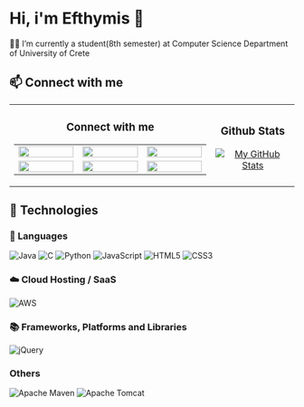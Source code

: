 # Hi, i'm Efthymis 👋

🧑‍🎓 I’m currently a student(8th semester) at Computer Science Department of University of Crete

## :mailbox: Connect with me    

<table align="center" >
  <tr>
    <td align="center">
      <h3>Connect with me</h3>
      <table>
        <tr>
          <td align="center" width="105">
            <a href="https://www.linkedin.com/in/efthymis-p-3757a921b/">
              <img width="100%" src="https://cdn4.iconfinder.com/data/icons/colorful-guache-social-media-logos-1/159/social-media_linkedin-256.png" />
            </a>
          </td>
          <td align="center" width="105">
            <a href="https://www.linkedin.com/in/efthymis-p-3757a921b/">
              <img width="100%" src="https://cdn2.iconfinder.com/data/icons/colorful-guache-social-media-logos-1/159/social-media_discord-256.png" />
            </a>
          </td>
          <td align="center" width="105">
            <a href="@epap011:fedora.im">
              <img width="100%" src="https://res.cloudinary.com/crunchbase-production/image/upload/c_lpad,f_auto,q_auto:eco,dpr_1/ofplixsxsfyyriiycw1b" />
            </a>
          </td>
        </tr>
        <tr>
          <td align="center" width="105">
            <a href="https://www.linkedin.com/in/efthymis-p-3757a921b/">
              <img width="100%" src="https://cdn3.iconfinder.com/data/icons/colorful-guache-social-media-logos-1/159/social-media_telegram-256.png" />
            </a>
          </td>
          <td align="center" width="105">
            <a href="https://www.linkedin.com/in/efthymis-p-3757a921b/">
              <img width="100%" src="https://cdn2.iconfinder.com/data/icons/colorful-guache-social-media-logos-1/155/social-media_twitter-256.png" />
            </a>
          </td>
          <td align="center" width="105">
            <a href="mailto:papageorgiou.efthymis@protonmail.com">
              <img width="100%" src="https://cdn2.iconfinder.com/data/icons/basic-flat-icon-set/128/letter-256.png" />
            </a>
          </td>
        </tr>
      </table>
    </td>
    <td align="center">
      <h3>Github Stats</h3>
      <p><a href=""><img src="https://github-readme-stats.vercel.app/api/?username=epap011&amp;count_private=true&amp;theme=tokyonight&amp;showicons=true"       alt="My GitHub Stats"></a></p>
    </td>
  </tr>
</table>

## :ferris_wheel: Technologies

### :speech_balloon: Languages
![Java](https://img.shields.io/badge/java-%23ED8B00.svg?style=for-the-badge&logo=java&logoColor=white)
![C](https://img.shields.io/badge/c-%2300599C.svg?style=for-the-badge&logo=c&logoColor=white)
![Python](https://img.shields.io/badge/python-3670A0?style=for-the-badge&logo=python&logoColor=ffdd54)
![JavaScript](https://img.shields.io/badge/javascript-%23323330.svg?style=for-the-badge&logo=javascript&logoColor=%23F7DF1E)
![HTML5](https://img.shields.io/badge/html5-%23E34F26.svg?style=for-the-badge&logo=html5&logoColor=white)
![CSS3](https://img.shields.io/badge/css3-%231572B6.svg?style=for-the-badge&logo=css3&logoColor=white)

### :cloud: Cloud Hosting / SaaS
![AWS](https://img.shields.io/badge/AWS-%23FF9900.svg?style=for-the-badge&logo=amazon-aws&logoColor=white)

### :books: Frameworks, Platforms and Libraries
![jQuery](https://img.shields.io/badge/jquery-%230769AD.svg?style=for-the-badge&logo=jquery&logoColor=white)

### Others
![Apache Maven](https://img.shields.io/badge/Apache%20Maven-C71A36?style=for-the-badge&logo=Apache%20Maven&logoColor=white)
![Apache Tomcat](https://img.shields.io/badge/apache%20tomcat-%23F8DC75.svg?style=for-the-badge&logo=apache-tomcat&logoColor=black)


